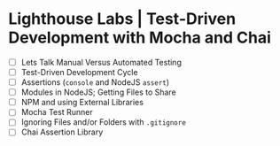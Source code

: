 # Lighthouse Labs | Test-Driven Development with Mocha and Chai

- [ ] Lets Talk Manual Versus Automated Testing
- [ ] Test-Driven Development Cycle
- [ ] Assertions (`console` and NodeJS `assert`)
- [ ] Modules in NodeJS; Getting Files to Share
- [ ] NPM and using External Libraries
- [ ] Mocha Test Runner
- [ ] Ignoring Files and/or Folders with `.gitignore`
- [ ] Chai Assertion Library
